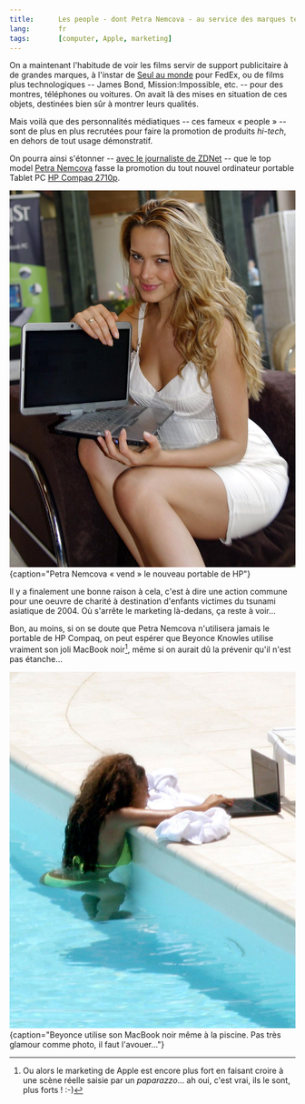 ```yaml
---
title:      Les people - dont Petra Nemcova - au service des marques technologiques
lang:       fr
tags:       [computer, Apple, marketing]
---
```


On a maintenant l'habitude de voir les films servir de support publicitaire à de grandes marques, à l'instar de [Seul au monde](/2001/02/seul-au-monde-cast-away.html) pour FedEx, ou de films plus technologiques -- James Bond, Mission:Impossible, etc. -- pour des montres, téléphones ou voitures. On avait là des mises en situation de ces objets, destinées bien sûr à montrer leurs qualités.


Mais voilà que des personnalités médiatiques -- ces fameux « people » -- sont de plus en plus recrutées pour faire la promotion de produits *hi-tech*, en dehors de tout usage démonstratif.

On pourra ainsi s'étonner -- [avec le journaliste de ZDNet](http://community.zdnet.co.uk/blog/0,1000000567,10005368o-2000331760b,00.htm) -- que le top model [Petra Nemcova](http://www.petranemcova.org/) fasse la promotion du tout nouvel ordinateur portable Tablet PC [HP Compaq 2710p](http://www.tabletpccorner.net/content/view/2811/27/).

![](petra-nemcova-portable.jpg){caption="Petra Nemcova « vend » le nouveau portable de HP"}

Il y a finalement une bonne raison à cela, c'est à dire une action commune pour une oeuvre de charité à destination d'enfants victimes du tsunami asiatique de 2004. Où s'arrête le marketing là-dedans, ça reste à voir…

Bon, au moins, si on se doute que Petra Nemcova n'utilisera jamais le portable de HP Compaq, on peut espérer que Beyonce Knowles utilise vraiment son joli MacBook noir[^1], même si on aurait dû la prévenir qu'il n'est pas étanche…

![](beyonce-knowles-macbook.jpg){caption="Beyonce utilise son MacBook noir même à la piscine. Pas très glamour comme photo, il faut l'avouer…"}

[^1]: Ou alors le marketing de Apple est encore plus fort en faisant croire à une scène réelle saisie par un *paparazzo*… ah oui, c'est vrai, ils le sont, plus forts ! :-)
